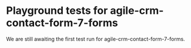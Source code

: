 # Playground tests for agile-crm-contact-form-7-forms
We are still awaiting the first test run for agile-crm-contact-form-7-forms.
